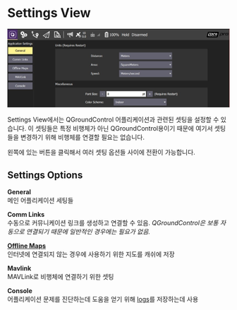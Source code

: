 # Settings View

![Settings View](../../assets/settings/settings_view.jpg)

Settings View에서는 QGroundControl 어플리케이션과 관련된 셋팅을 설정할 수 있습니다. 이 셋팅들은 특정 비행체가 아닌 QGroundControl용이기 때문에 여기서 셋팅들을 변경하기 위해 비행체를 연결할 필요는 없습니다.

왼쪽에 있는 버튼을 클릭해서 여러 셋팅 옵션들 사이에 전환이 가능합니다.

## Settings Options

**General**
<br>메인 어플리케이션 세팅들

**Comm Links**
<br>수동으로 커뮤니케이션 링크를 생성하고 연결할 수 있음. *QGroundControl은 보통 자동으로 연결되기 때문에 일반적인 경우에는 필요가 없음.*

**[Offline Maps](OfflineMaps.md)**
<br>인터넷에 연결되지 않는 경우에 사용하기 위한 지도를 캐쉬에 저장

**Mavlink**
<br>MAVLink로 비행체에 연결하기 위한 셋팅

**Console**
<br>어플리케이션 문제를 진단하는데 도움을 얻기 위해 [logs](../Support/Support.md)를 저장하는데 사용
